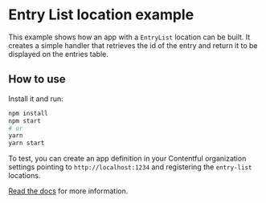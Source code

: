 # Entry List location example
This example shows how an app with a `EntryList` location can be built. It creates a simple handler that retrieves the id of the entry and return it to be displayed on the entries table.

## How to use

Install it and run:

```bash
npm install
npm start
# or
yarn
yarn start
```

To test, you can create an app definition in your Contentful organization settings pointing to `http://localhost:1234` and registering the `entry-list` locations.

[Read the docs](https://www.contentful.com/developers/docs/extensibility/app-framework/) for more information.
